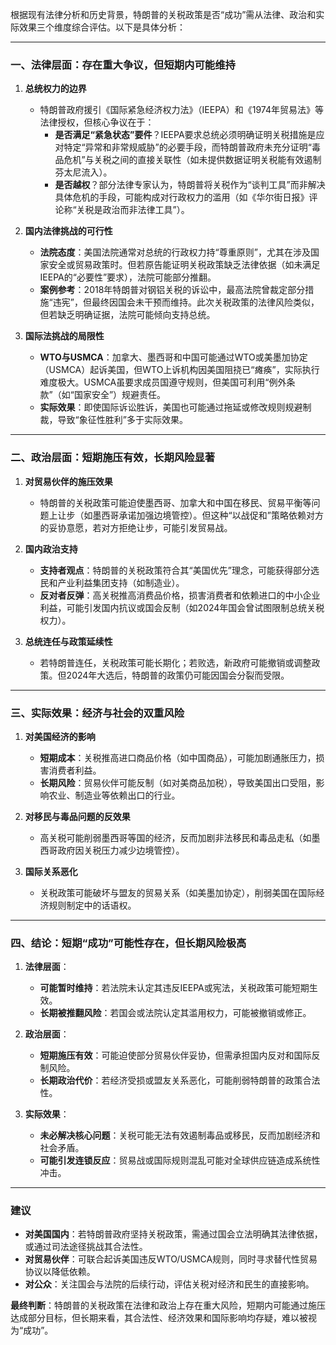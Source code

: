 根据现有法律分析和历史背景，特朗普的关税政策是否“成功”需从法律、政治和实际效果三个维度综合评估。以下是具体分析：

---

### **一、法律层面：存在重大争议，但短期内可能维持**
1. **总统权力的边界**  
   - 特朗普政府援引《国际紧急经济权力法》（IEEPA）和《1974年贸易法》等法律授权，但核心争议在于：  
     - **是否满足“紧急状态”要件**？IEEPA要求总统必须明确证明关税措施是应对特定“异常和非常规威胁”的必要手段，而特朗普政府未充分证明“毒品危机”与关税之间的直接关联性（如未提供数据证明关税能有效遏制芬太尼流入）。  
     - **是否越权**？部分法律专家认为，特朗普将关税作为“谈判工具”而非解决具体危机的手段，可能构成对行政权力的滥用（如《华尔街日报》评论称“关税是政治而非法律工具”）。  

2. **国内法律挑战的可行性**  
   - **法院态度**：美国法院通常对总统的行政权力持“尊重原则”，尤其在涉及国家安全或贸易政策时。但若原告能证明关税政策缺乏法律依据（如未满足IEEPA的“必要性”要求），法院可能部分推翻。  
   - **案例参考**：2018年特朗普对钢铝关税的诉讼中，最高法院曾裁定部分措施“违宪”，但最终因国会未干预而维持。此次关税政策的法律风险类似，但若缺乏明确证据，法院可能倾向支持总统。  

3. **国际法挑战的局限性**  
   - **WTO与USMCA**：加拿大、墨西哥和中国可能通过WTO或美墨加协定（USMCA）起诉美国，但WTO上诉机构因美国阻挠已“瘫痪”，实际执行难度极大。USMCA虽要求成员国遵守规则，但美国可利用“例外条款”（如“国家安全”）规避责任。  
   - **实际效果**：即使国际诉讼胜诉，美国也可能通过拖延或修改规则规避制裁，导致“象征性胜利”多于实际效果。

---

### **二、政治层面：短期施压有效，长期风险显著**
1. **对贸易伙伴的施压效果**  
   - 特朗普的关税政策可能迫使墨西哥、加拿大和中国在移民、贸易平衡等问题上让步（如墨西哥承诺加强边境管控）。但这种“以战促和”策略依赖对方的妥协意愿，若对方拒绝让步，可能引发贸易战。  

2. **国内政治支持**  
   - **支持者观点**：特朗普的关税政策符合其“美国优先”理念，可能获得部分选民和产业利益集团支持（如制造业）。  
   - **反对者反弹**：高关税推高消费品价格，损害消费者和依赖进口的中小企业利益，可能引发国内抗议或国会反制（如2024年国会曾试图限制总统关税权力）。  

3. **总统连任与政策延续性**  
   - 若特朗普连任，关税政策可能长期化；若败选，新政府可能撤销或调整政策。但2024年大选后，特朗普的政策仍可能因国会分裂而受限。

---

### **三、实际效果：经济与社会的双重风险**
1. **对美国经济的影响**  
   - **短期成本**：关税推高进口商品价格（如中国商品），可能加剧通胀压力，损害消费者利益。  
   - **长期风险**：贸易伙伴可能反制（如对美商品加税），导致美国出口受阻，影响农业、制造业等依赖出口的行业。  

2. **对移民与毒品问题的反效果**  
   - 高关税可能削弱墨西哥等国的经济，反而加剧非法移民和毒品走私（如墨西哥政府因关税压力减少边境管控）。  

3. **国际关系恶化**  
   - 关税政策可能破坏与盟友的贸易关系（如美墨加协定），削弱美国在国际经济规则制定中的话语权。

---

### **四、结论：短期“成功”可能性存在，但长期风险极高**
1. **法律层面**：  
   - **可能暂时维持**：若法院未认定其违反IEEPA或宪法，关税政策可能短期生效。  
   - **长期被推翻风险**：若国会或法院认定其滥用权力，可能被撤销或修正。  

2. **政治层面**：  
   - **短期施压有效**：可能迫使部分贸易伙伴妥协，但需承担国内反对和国际反制风险。  
   - **长期政治代价**：若经济受损或盟友关系恶化，可能削弱特朗普的政策合法性。  

3. **实际效果**：  
   - **未必解决核心问题**：关税可能无法有效遏制毒品或移民，反而加剧经济和社会矛盾。  
   - **可能引发连锁反应**：贸易战或国际规则混乱可能对全球供应链造成系统性冲击。  

---

### **建议**
- **对美国国内**：若特朗普政府坚持关税政策，需通过国会立法明确其法律依据，或通过司法途径挑战其合法性。  
- **对贸易伙伴**：可联合起诉美国违反WTO/USMCA规则，同时寻求替代性贸易协议以降低依赖。  
- **对公众**：关注国会与法院的后续行动，评估关税对经济和民生的直接影响。  

**最终判断**：特朗普的关税政策在法律和政治上存在重大风险，短期内可能通过施压达成部分目标，但长期来看，其合法性、经济效果和国际影响均存疑，难以被视为“成功”。